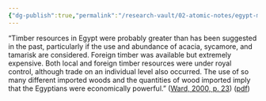 ```yaml
---
{"dg-publish":true,"permalink":"/research-vault/02-atomic-notes/egypt-may-have-more-timber-available-than-some-scholars-suggest/"}
---
```


“Timber resources in Egypt were probably greater than has been suggested in the past, particularly if the use and abundance of acacia, sycamore, and tamarisk are considered. Foreign timber was available but extremely expensive. Both local and foreign timber resources were under royal control, although trade on an individual level also occurred. The use of so many different imported woods and the quantities of wood imported imply that the Egyptians were economically powerful.” ([Ward, 2000, p. 23](zotero://select/library/items/Z98WYCE6)) ([pdf](zotero://open-pdf/library/items/UD954MWU?page=33&annotation=5GJWNHPU))